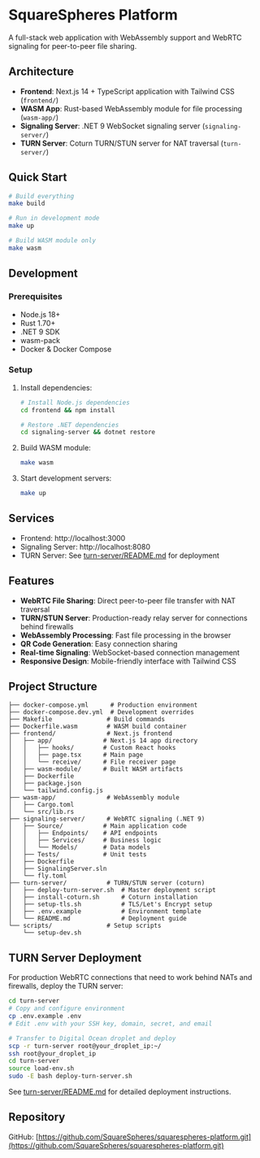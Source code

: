 # SquareSpheres Platform

A full-stack web application with WebAssembly support and WebRTC signaling for peer-to-peer file sharing.

## Architecture

- **Frontend**: Next.js 14 + TypeScript application with Tailwind CSS (`frontend/`)
- **WASM App**: Rust-based WebAssembly module for file processing (`wasm-app/`)
- **Signaling Server**: .NET 9 WebSocket signaling server (`signaling-server/`)
- **TURN Server**: Coturn TURN/STUN server for NAT traversal (`turn-server/`)

## Quick Start

```bash
# Build everything
make build

# Run in development mode
make up

# Build WASM module only
make wasm
```

## Development

### Prerequisites

- Node.js 18+
- Rust 1.70+
- .NET 9 SDK
- wasm-pack
- Docker & Docker Compose

### Setup

1. Install dependencies:
   ```bash
   # Install Node.js dependencies
   cd frontend && npm install

   # Restore .NET dependencies
   cd signaling-server && dotnet restore
   ```

2. Build WASM module:
   ```bash
   make wasm
   ```

3. Start development servers:
   ```bash
   make up
   ```

## Services

- Frontend: http://localhost:3000
- Signaling Server: http://localhost:8080
- TURN Server: See [turn-server/README.md](turn-server/README.md) for deployment

## Features

- **WebRTC File Sharing**: Direct peer-to-peer file transfer with NAT traversal
- **TURN/STUN Server**: Production-ready relay server for connections behind firewalls
- **WebAssembly Processing**: Fast file processing in the browser
- **QR Code Generation**: Easy connection sharing
- **Real-time Signaling**: WebSocket-based connection management
- **Responsive Design**: Mobile-friendly interface with Tailwind CSS

## Project Structure

```
├── docker-compose.yml      # Production environment
├── docker-compose.dev.yml  # Development overrides
├── Makefile               # Build commands
├── Dockerfile.wasm        # WASM build container
├── frontend/              # Next.js frontend
│   ├── app/              # Next.js 14 app directory
│   │   ├── hooks/        # Custom React hooks
│   │   ├── page.tsx      # Main page
│   │   └── receive/      # File receiver page
│   ├── wasm-module/      # Built WASM artifacts
│   ├── Dockerfile
│   ├── package.json
│   └── tailwind.config.js
├── wasm-app/              # WebAssembly module
│   ├── Cargo.toml
│   └── src/lib.rs
├── signaling-server/      # WebRTC signaling (.NET 9)
│   ├── Source/           # Main application code
│   │   ├── Endpoints/    # API endpoints
│   │   ├── Services/     # Business logic
│   │   └── Models/       # Data models
│   ├── Tests/            # Unit tests
│   ├── Dockerfile
│   ├── SignalingServer.sln
│   └── fly.toml
├── turn-server/           # TURN/STUN server (coturn)
│   ├── deploy-turn-server.sh  # Master deployment script
│   ├── install-coturn.sh      # Coturn installation
│   ├── setup-tls.sh           # TLS/Let's Encrypt setup
│   ├── .env.example           # Environment template
│   └── README.md              # Deployment guide
└── scripts/               # Setup scripts
    └── setup-dev.sh
```

## TURN Server Deployment

For production WebRTC connections that need to work behind NATs and firewalls, deploy the TURN server:

```bash
cd turn-server
# Copy and configure environment
cp .env.example .env
# Edit .env with your SSH key, domain, secret, and email

# Transfer to Digital Ocean droplet and deploy
scp -r turn-server root@your_droplet_ip:~/
ssh root@your_droplet_ip
cd turn-server
source load-env.sh
sudo -E bash deploy-turn-server.sh
```

See [turn-server/README.md](turn-server/README.md) for detailed deployment instructions.

## Repository

GitHub: [https://github.com/SquareSpheres/squarespheres-platform.git](https://github.com/SquareSpheres/squarespheres-platform.git)
